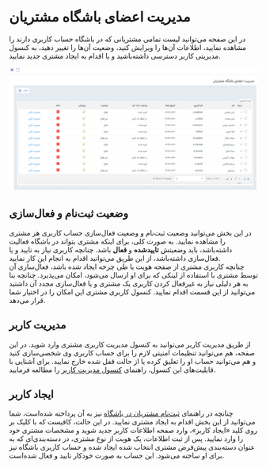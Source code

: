 # مدیریت اعضای باشگاه مشتریان
در این صفحه می‌توانید لیست تمامی مشتریانی که در باشگاه حساب کاربری دارند را مشاهده نمایید، اطلاعات آن‌ها را ویرایش کنید، وضعیت آن‌ها را تغییر دهید، به کنسول مدیریتی کاربر دسترسی داشته‌باشید و یا اقدام به ایجاد مشتری جدید نمایید. <br>

![لیست مشتریان](./Image/customer-club-useres-management-2.8.6.jpg)

## وضعیت ثبت‌نام و فعال‌سازی
در این بخش می‌توانید وضعیت ثبت‌نام و وضعیت فعال‌سازی حساب کاربری هر مشتری را مشاهده نمایید. به صورت کلی، برای اینکه مشتری بتواند در باشگاه فعالیت داشته‌باشد، باید وضعیتش **تاییدشده** و **فعال** باشد. چنانچه کاربری نیاز به تایید و یا فعال‌سازی داشته‌باشد، از این طریق می‌توانید اقدام به انجام این کار نمایید.<br>
چنانچه کاربری مشتری از صفحه هویت یا طی چرخه ایجاد شده باشد، فعال‌سازی آن توسط مشتری با استفاده از لینکی که برای او ارسال می‌شود، امکان می‌پذیرد. چنانچه بنا به هر دلیلی نیاز به غیرفعال کردن کاربری یک مشتری و یا فعال‌سازی مجدد آن داشتید می‌توانید از این قسمت اقدام نمایید. کنسول کاربری مشتری این امکان را در اختیار شما قرار می‌دهد.<br>

## مدیریت کاربر
از طریق مدیریت کاربر می‌توانید به کنسول مدیریت کاربری مشتری وارد شوید. در این صفحه، هم می‌توانید تنظیمات امنیتی لازم را برای حساب کاربری وی شخصی‌سازی کنید و هم می‌توانید حساب او را تعلیق کرده یا از حالت قفل شده خارج نمایید. برای آشنایی با قابلیت‌های این کنسول، راهنمای [کنسول مدیریت کاربر](https://github.com/1stco/PayamGostarDocs/blob/master/Help/Settings/GroupsAndUsersManagement/UserManagementConsole-2.8.7.md) را مطالعه فرمایید.<br>

## ایجاد کاربر
چنانچه در راهنمای [ثبت‌نام مشتریان در باشگاه](https://github.com/1stco/PayamGostarDocs/blob/master/Help/Club/CustomerClubUser-2.8.6.md) نیز به آن پرداخته شده‌است، شما می‌توانید از این بخش اقدام به ایجاد مشتری نمایید. در این حالت، کافیست که با کلیک بر روی کلید «ایجاد کاربر»، وارد صفحه اطلاعات کاربر جدید شوید و مشخصات مشتری خود را وارد نمایید. پس از ثبت اطلاعات، یک هویت از نوع مشتری، در دسته‌بندی‌ای که به عنوان دسته‌بندی پیش‌فرض مشتری انتخاب شده ایجاد شده و حساب کاربری باشگاه نیز برای او ساخته می‌شود. این حساب به صورت خودکار تایید و فعال شده‌است.